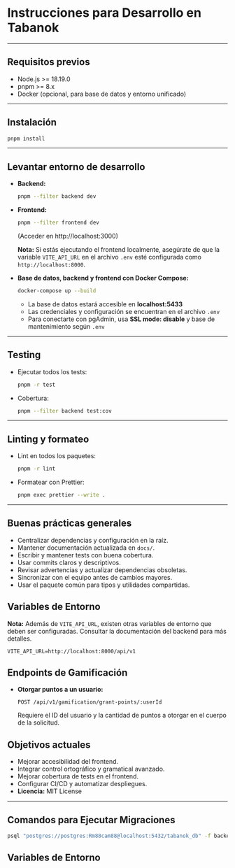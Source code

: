 # Instrucciones para Desarrollo en Tabanok

---

## Requisitos previos

- Node.js >= 18.19.0
- pnpm >= 8.x
- Docker (opcional, para base de datos y entorno unificado)

---

## Instalación

```bash
pnpm install
```

---

## Levantar entorno de desarrollo

- **Backend:**

  ```bash
  pnpm --filter backend dev
  ```

- **Frontend:**

  ```bash
  pnpm --filter frontend dev
  ```
  (Acceder en http://localhost:3000)

  **Nota:** Si estás ejecutando el frontend localmente, asegúrate de que la variable `VITE_API_URL` en el archivo `.env` esté configurada como `http://localhost:8000`.

- **Base de datos, backend y frontend con Docker Compose:**

  ```bash
  docker-compose up --build
  ```

  - La base de datos estará accesible en **localhost:5433**
  - Las credenciales y configuración se encuentran en el archivo `.env`
  - Para conectarte con pgAdmin, usa **SSL mode: disable** y base de mantenimiento según `.env`

---

## Testing

- Ejecutar todos los tests:

  ```bash
  pnpm -r test
  ```

- Cobertura:

  ```bash
  pnpm --filter backend test:cov
  ```

---

## Linting y formateo

- Lint en todos los paquetes:

  ```bash
  pnpm -r lint
  ```

- Formatear con Prettier:

  ```bash
  pnpm exec prettier --write .
  ```

---

## Buenas prácticas generales

- Centralizar dependencias y configuración en la raíz.
- Mantener documentación actualizada en `docs/`.
- Escribir y mantener tests con buena cobertura.
- Usar commits claros y descriptivos.
- Revisar advertencias y actualizar dependencias obsoletas.
- Sincronizar con el equipo antes de cambios mayores.
- Usar el paquete común para tipos y utilidades compartidas.

## Variables de Entorno

**Nota:** Además de `VITE_API_URL`, existen otras variables de entorno que deben ser configuradas. Consultar la documentación del backend para más detalles.

```
VITE_API_URL=http://localhost:8000/api/v1
```

## Endpoints de Gamificación

- **Otorgar puntos a un usuario:**
  ```
  POST /api/v1/gamification/grant-points/:userId
  ```
  Requiere el ID del usuario y la cantidad de puntos a otorgar en el cuerpo de la solicitud.

## Objetivos actuales

- Mejorar accesibilidad del frontend.
- Integrar control ortográfico y gramatical avanzado.
- Mejorar cobertura de tests en el frontend.
- Configurar CI/CD y automatizar despliegues.
- **Licencia:** MIT License

---

## Comandos para Ejecutar Migraciones

```bash
psql "postgres://postgres:Rm88cam88@localhost:5432/tabanok_db" -f backend/src/migrations/1674280800001-AddLevelColumnToUsersTable.sql
```

## Variables de Entorno
